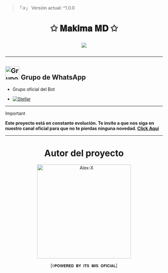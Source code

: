 > 「✰」 Versión actual: ^1.0.0

<h1 align="center">✩ 𝐌𝐚𝐤𝐢𝐦𝐚 𝐌𝐃 ✩</p>
<p>
        <img src = "https://stellarwa.xyz/files/1753048395196.jpg">
    </p>

---

## <img src="https://static.wikia.nocookie.net/nyancat/images/d/d3/Nyan-cat.gif/revision/latest/scale-to-width-down/400?cb=20131231222500&path-prefix=es" alt="Grupo" width="45" height="43"> Grupo de WhatsApp

- Grupo oficial del Bot

* <a href="https://stellarwa.xyz/memcho"><img alt="Stellar" src="https://img.shields.io/badge/Mem-Cho-25D366?style=for-the-badge&logo=whatsapp&logoColor=white"/></a>

---

> [!IMPORTANT]
> **Este proyecto está en constante evolución. Te invito a que nos siga en nuestro canal oficial para que no te pierdas ninguna novedad. [Click Aquí](https://stellarwa.xyz/channel)**

----

<div align="center">
  <h1 align="center">Autor del proyecto</h1>

<a href="https://github.com/miaoficial02"><img src="https://github.com/miaoficial02.png" width="300" height="300" alt="Alex-X"/></a>

[`©𝐏𝐎𝐖𝐄𝐑𝐄𝐃 𝐁𝐘 𝐈𝐓𝐒 𝐌𝐈𝐒 𝐎𝐅𝐈𝐂𝐈𝐀𝐋`]
